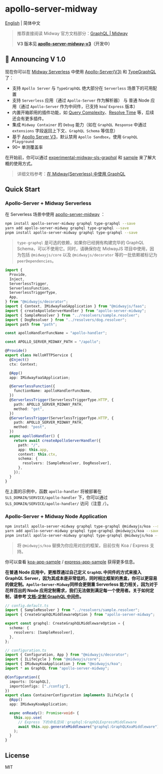 # apollo-server-midway

[English](./README.en-US.md) | 简体中文

> 推荐直接阅读 Midway 官方文档部分：[GraphQL | Midway](https://midwayjs.org/docs/2.0.0/extensions/graphql)
> 
> **V3 版本见 [apollo-server-midway-v3](https://github.com/LinbuduLab/apollo-server-midway-v3)（开发中）**

## 🎉 Announcing V 1.0

现在你可以在 [Midway Serverless](https://midwayjs.org/docs/serverless/serverless_intro) 中使用 [Apollo-Server(V3)](https://www.apollographql.com/docs/apollo-server) 和 [TypeGraphQL](https://github.com/MichalLytek/type-graphql) 了：

- 支持 `Apollo Server` 与 `TypeGraphQL` 绝大部分在 `Serverless` 场景下的可用配置
- 支持 `Serverless` 应用（通过 `Apollo-Server` 作为解析器） 与 普通 Node 应用（通过 `Apollo-Server` 作为中间件，已支持 `koa`/ `Express` 版本）
- 内置开箱即用的插件功能，如 [Query Complexity](packages/apollo-query-complexity)、[Resolve Time](packages/apollo-resolve-time) 等，后续还会有更多插件。
- 集成 `Midway Container` 的 `Debug` 能力（如在 `GraphQL Response` 中通过 `extensions` 字段返回上下文、`GraphQL Schema` 等信息）
- 基于 [Apollo Server V3](https://www.apollographql.com/docs/apollo-server/migration/)，默认禁用 `Apollo Sandbox`，使用 `GraphQL Playground`
- 90+ 单测覆盖率

在开始前，你可以通过 [experimental-midway-sls-graphql](https://github.com/linbudu599/experimental-midway-sls-graphql) 和 [sample](packages/sample/src/function/hello.ts) 来了解大概的使用方式。

> 详细文档参考：[在 Midway(Serverless) 中使用 GraphQL](https://midwayjs.org/docs/extensions/graphql)

## Quick Start

### Apollo-Server + Midway Serverless

在 Serverless 场景中使用 [apollo-server-midway](packages/apollo-server-midway) ：

```bash
npm install apollo-server-midway graphql type-graphql --save
yarn add apollo-server-midway graphql type-graphql --save
pnpm install apollo-server-midway graphql type-graphql --save
```

> `type-graphql` 是可选的依赖，如果你已经拥有构建完毕的 GraphQL Schema，可以不使用它。同时，请确保你在 MidwayJS 项目中使用，因为包括 `@midwayjs/core` 以及 `@midwayjs/decorator` 等的一批依赖被标记为 `peerDependencies`。

```typescript
import {
  Provide,
  Inject,
  ServerlessTrigger,
  ServerlessFunction,
  ServerlessTriggerType,
  App,
} from "@midwayjs/decorator";
import { Context, IMidwayFaaSApplication } from "@midwayjs/faas";
import { createApolloServerHandler } from "apollo-server-midway";
import { SampleResolver } from "../resolvers/sample.resolver";
import { DogResolver } from "../resolvers/dog.resolver";
import path from "path";

const apolloHandlerFuncName = "apollo-handler";

const APOLLO_SERVER_MIDWAY_PATH = "/apollo";

@Provide()
export class HelloHTTPService {
  @Inject()
  ctx: Context;

  @App()
  app: IMidwayFaaSApplication;

  @ServerlessFunction({
    functionName: apolloHandlerFuncName,
  })
  @ServerlessTrigger(ServerlessTriggerType.HTTP, {
    path: APOLLO_SERVER_MIDWAY_PATH,
    method: "get",
  })
  @ServerlessTrigger(ServerlessTriggerType.HTTP, {
    path: APOLLO_SERVER_MIDWAY_PATH,
    method: "post",
  })
  async apolloHandler() {
    return await createApolloServerHandler({
      path: "/",
      app: this.app,
      context: this.ctx,
      schema: {
        resolvers: [SampleResolver, DogResolver],
      },
    });
  }
}
```

在上面的示例中，函数 `apollo-handler` 将被部署在 `SLS_DOMAIN/SERVICE/apollo-handler` 下，你可以通过 `SLS_DOMAIN/SERVICE/apollo-handler/` 访问（注意 `/`）。

### Apollo-Server + Midway Node Application

```bash
npm install apollo-server-midway graphql type-graphql @midwayjs/koa --save
yarn add apollo-server-midway graphql type-graphql @midwayjs/koa --save
pnpm install apollo-server-midway graphql type-graphql @midwayjs/koa --save
```

> 将 `@midwayjs/koa` 替换为你应用对应的框架，目前仅有 Koa / Express 支持。

你可以查看 [koa-app-sample](packages/koa-app-sample) / [express-app-sample](packages/express-app-sample) 获得更多信息。

**在普通 Node 应用中，更推荐通过自己定义 `GraphQL` 中间件的方式来接入 GraphQL Server，因为其成本是非常低的，同时相比框架的黑盒，你可以更容易的做定制。`Apollo-Server-Midway`同样会更侧重 Serverless 能力相关，因为对于花样百出的 Node 应用定制需求，我们无法做到满足每一个使用者。关于如何定制，请参考 [文档-定制 GraphQL 中间件](https://midwayjs.org/docs/extensions/graphql#%E5%AE%9A%E5%88%B6-graphql-%E4%B8%AD%E9%97%B4%E4%BB%B6)。**

```typescript
// config.default.ts
import { SampleResolver } from "../resolvers/sample.resolver";
import { CreateGraphQLMiddlewareOption } from "apollo-server-midway";

export const graphql: CreateGraphQLMiddlewareOption = {
  schema: {
    resolvers: [SampleResolver],
  },
};

// configuration.ts
import { Configuration, App } from "@midwayjs/decorator";
import { ILifeCycle } from "@midwayjs/core";
import { IMidwayKoaApplication } from "@midwayjs/koa";
import * as GraphQL from "apollo-server-midway";

@Configuration({
  imports: [GraphQL],
  importConfigs: ["./config"],
})
export class ContainerConfiguration implements ILifeCycle {
  @App()
  app: IMidwayKoaApplication;

  async onReady(): Promise<void> {
    this.app.use(
      // Express 下的命名空间：graphql:GraphQLExpressMiddleware
      await this.app.generateMiddleware("graphql:GraphQLKoaMiddleware")
    );
  }
}
```

## License

MIT
